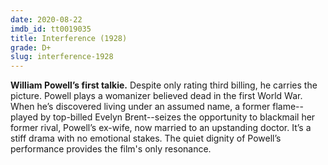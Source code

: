 ```yaml
---
date: 2020-08-22
imdb_id: tt0019035
title: Interference (1928)
grade: D+
slug: interference-1928
---
```


**William Powell’s first talkie.** Despite only rating third billing, he carries the picture. Powell plays a womanizer believed dead in the first World War. When he’s discovered living under an assumed name, a former flame--played by top-billed Evelyn Brent--seizes the opportunity to blackmail her former rival, Powell’s ex-wife, now married to an upstanding doctor. It’s a stiff drama with no emotional stakes. The quiet dignity of Powell’s performance provides the film's only resonance.